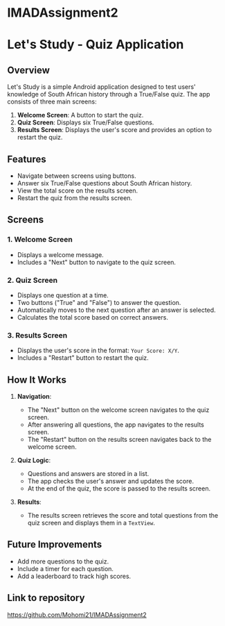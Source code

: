 # IMADAssignment2
# Let's Study - Quiz Application

## Overview
Let's Study is a simple Android application designed to test users' knowledge of South African history through a True/False quiz. The app consists of three main screens:
1. **Welcome Screen**: A button to start the quiz.
2. **Quiz Screen**: Displays six True/False questions.
3. **Results Screen**: Displays the user's score and provides an option to restart the quiz.

## Features
- Navigate between screens using buttons.
- Answer six True/False questions about South African history.
- View the total score on the results screen.
- Restart the quiz from the results screen.

## Screens
### 1. Welcome Screen
- Displays a welcome message.
- Includes a "Next" button to navigate to the quiz screen.

### 2. Quiz Screen
- Displays one question at a time.
- Two buttons ("True" and "False") to answer the question.
- Automatically moves to the next question after an answer is selected.
- Calculates the total score based on correct answers.

### 3. Results Screen
- Displays the user's score in the format: `Your Score: X/Y`.
- Includes a "Restart" button to restart the quiz.

## How It Works
1. **Navigation**: 
   - The "Next" button on the welcome screen navigates to the quiz screen.
   - After answering all questions, the app navigates to the results screen.
   - The "Restart" button on the results screen navigates back to the welcome screen.

2. **Quiz Logic**:
   - Questions and answers are stored in a list.
   - The app checks the user's answer and updates the score.
   - At the end of the quiz, the score is passed to the results screen.

3. **Results**:
   - The results screen retrieves the score and total questions from the quiz screen and displays them in a `TextView`.

## Future Improvements
- Add more questions to the quiz.
- Include a timer for each question.
- Add a leaderboard to track high scores.

## Link to repository 
https://github.com/Mohomi21/IMADAssignment2
